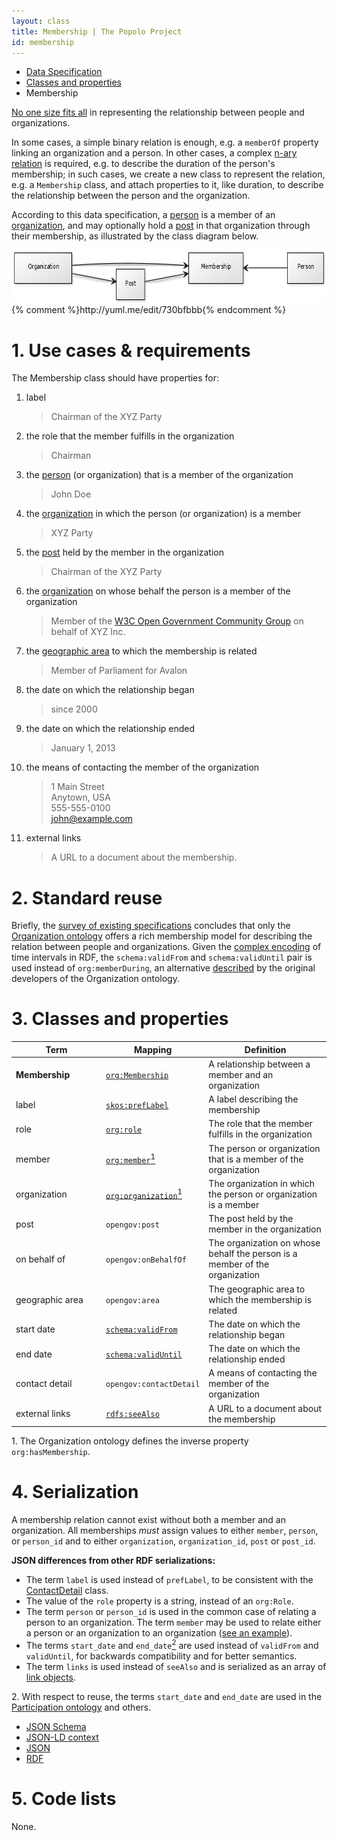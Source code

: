 ```yaml
---
layout: class
title: Membership | The Popolo Project
id: membership
---
```


<ul class="breadcrumb">
  <li><a href="/specs/">Data Specification</a></li>
  <li><a href="/specs/#classes-and-properties">Classes and properties</a></li>
  <li class="active">Membership</li>
</ul>

[No one size fits all](http://www.w3.org/TR/vocab-org/#reporting_structure) in representing the relationship between people and organizations.

In some cases, a simple binary relation is enough, e.g. a `memberOf` property linking an organization and a person. In other cases, a complex [n-ary relation](http://www.w3.org/TR/swbp-n-aryRelations/) is required, e.g. to describe the duration of the person's membership; in such cases, we create a new class to represent the relation, e.g. a `Membership` class, and attach properties to it, like duration, to describe the relationship between the person and the organization.

According to this data specification, a [person](/specs/person.html) is a member of an [organization](/specs/organization.html), and may optionally hold a [post](/specs/post.html) in that organization through their membership, as illustrated by the class diagram below.

<img src="/img/diagram.png" width="687" height="84" alt="UML diagram">
{% comment %}http://yuml.me/edit/730bfbbb{% endcomment %}

<h1 id="use-cases-and-requirements">1. Use cases &amp; requirements</h1>

The Membership class should have properties for:

1. label

    >Chairman of the XYZ Party

1. the role that the member fulfills in the organization

    >Chairman

1. the [person](/specs/person.html) (or organization) that is a member of the organization

    >John Doe

1. the [organization](/specs/organization.html) in which the person (or organization) is a member

    >XYZ Party

1. the [post](/specs/post.html) held by the member in the organization

    >Chairman of the XYZ Party

1. the [organization](/specs/organization.html) on whose behalf the person is a member of the organization

    >Member of the [W3C Open Government Community Group](http://www.w3.org/community/opengov/) on behalf of XYZ Inc.

1. the [geographic area](/specs/area.html) to which the membership is related

    >Member of Parliament for Avalon

1. the date on which the relationship began

    >since 2000

1. the date on which the relationship ended

    >January 1, 2013

1. the means of contacting the member of the organization

    >1 Main Street  
    Anytown, USA  
    555-555-0100  
    john@example.com

1. external links

    >A URL to a document about the membership.

<h1 id="standard-reuse">2. Standard reuse</h1>

Briefly, the [survey of existing specifications](/appendices/survey.html) concludes that only the [Organization ontology](http://www.w3.org/TR/vocab-org/) offers a rich membership model for describing the relation between people and organizations. Given the [complex encoding](http://www.w3.org/TR/owl-time/) of time intervals in RDF, the `schema:validFrom` and `schema:validUntil` pair is used instead of `org:memberDuring`, an alternative [described](http://www.epimorphics.com/web/wiki/organization-ontology-second-draft) by the original developers of the Organization ontology.

<h1 id="classes-and-properties">3. Classes and properties</h1>

<table>
  <thead>
    <tr>
      <th width="130">Term</th>
      <th>Mapping</th>
      <th>Definition</th>
    </tr>
  </thead>
  <tbody>
    <tr id="org:Membership">
      <td><strong>Membership</strong></td>
      <td><code><a href="http://www.w3.org/TR/vocab-org/#org:Membership" title="http://www.w3.org/ns/org#Membership">org:Membership</a></code></td>
      <td>A relationship between a member and an organization</td>
    </tr>
    <tr id="skos:prefLabel">
      <td>label</td>
      <td><code><a href="http://www.w3.org/TR/skos-reference/#labels" title="http://www.w3.org/2004/02/skos/core#prefLabel">skos:prefLabel</a></code></td>
      <td>A label describing the membership</td>
    </tr>
    <tr id="org:role">
      <td>role</td>
      <td><code><a href="http://www.w3.org/TR/vocab-org/#org:role" title="http://www.w3.org/ns/org#role">org:role</a></code></td>
      <td>The role that the member fulfills in the organization</td>
    </tr>
    <tr id="org:member">
      <td>member</td>
      <td><code><a href="http://www.w3.org/TR/vocab-org/#org:member" title="http://www.w3.org/ns/org#member">org:member</a></code><a href="#note1"><sup>1</sup></a></td>
      <td>The person or organization that is a member of the organization</td>
    </tr>
    <tr id="org:organization">
      <td>organization</td>
      <td><code><a href="http://www.w3.org/TR/vocab-org/#org:organization" title="http://www.w3.org/ns/org#organization">org:organization</a></code><a href="#note1"><sup>1</sup></a></td>
      <td>The organization in which the person or organization is a member</td>
    </tr>
    <tr id="opengov:post">
      <td>post</td>
      <td><code title="http://www.w3.org/ns/opengov#post">opengov:post</code></td>
      <td>The post held by the member in the organization</td>
    </tr>
    <tr id="opengov:onBehalfOf">
      <td>on behalf of</td>
      <td><code title="http://www.w3.org/ns/opengov#onBehalfOf">opengov:onBehalfOf</code></td>
      <td>The organization on whose behalf the person is a member of the organization</td>
    </tr>
    <tr id="opengov:area">
      <td>geographic area</td>
      <td><code title="http://www.w3.org/ns/opengov#area">opengov:area</code></td>
      <td>The geographic area to which the membership is related</td>
    </tr>
    <tr id="schema:validFrom">
      <td>start date</td>
      <td><code><a href="http://schema.org/validFrom" title="http://schema.org/validFrom">schema:validFrom</a></code></td>
      <td>The date on which the relationship began</td>
    </tr>
    <tr id="schema:validUntil">
      <td>end date</td>
      <td><code><a href="http://schema.org/validUntil" title="http://schema.org/validUntil">schema:validUntil</a></code></td>
      <td>The date on which the relationship ended</td>
    </tr>
    <tr id="opengov:contactDetail">
      <td>contact detail</td>
      <td><code title="http://www.w3.org/ns/opengov#contactDetail">opengov:contactDetail</code></td>
      <td>A means of contacting the member of the organization</td>
    </tr>
    <tr id="rdfs:seeAlso">
      <td>external links</td>
      <td><code><a href="http://www.w3.org/TR/rdf-schema/#ch_seealso" title="http://www.w3.org/2000/01/rdf-schema#seeAlso">rdfs:seeAlso</a></code></td>
      <td>A URL to a document about the membership</td>
    </tr>
  </tbody>
</table>

<p class="note" id="note1">1. The Organization ontology defines the inverse property <code>org:hasMembership</code>.</p>

<h1 id="serialization">4. Serialization</h1>

A membership relation cannot exist without both a member and an organization. All memberships <em class="rfc2119">must</em> assign values to either `member`, `person`, or `person_id` and to either `organization`, `organization_id`, `post` or `post_id`.

**JSON differences from other RDF serializations:**

* The term `label` is used instead of `prefLabel`, to be consistent with the [ContactDetail](/specs/contact-detail.html) class.
* The value of the `role` property is a string, instead of an `org:Role`.
* The term `person` or `person_id` is used in the common case of relating a person to an organization. The term `member` may be used to relate either a person or an organization to an organization ([see an example](/appendices/examples.html#party-coalition)).
* The terms `start_date` and `end_date`[<sup>2</sup>](#note2) are used instead of `validFrom` and `validUntil`, for backwards compatibility and for better semantics.
* The term `links` is used instead of `seeAlso` and is serialized as an array of [link objects](/specs/#link).

<p class="note" id="note2">2. With respect to reuse, the terms <code>start_date</code> and <code>end_date</code> are used in the <a href="http://vocab.org/participation/schema">Participation ontology</a> and others.</p>

<ul class="nav nav-tabs no-js">
  <li><a href="#membership-schema">JSON Schema</a></li>
  <li><a href="#membership-context">JSON-LD context</a></li>
  <li class="active"><a href="#membership-json">JSON</a></li>
  <li><a href="#membership-rdf">RDF</a></li>
</ul>

<div class="tab-content no-js">
  <div class="tab-pane" id="membership-schema" data-url="/schemas/membership.json"></div>
  <div class="tab-pane" id="membership-context" data-url="/contexts/membership.jsonld"></div>
  <div class="tab-pane active" id="membership-json" data-url="/examples/membership.json"></div>
  <div class="tab-pane" id="membership-rdf" data-url="/examples/membership.ttl"></div>
</div>

<h1 id="code-lists">5. Code lists</h1>

None.
